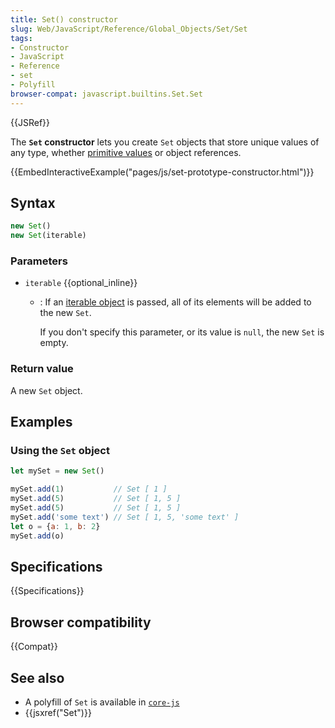 ```yaml
---
title: Set() constructor
slug: Web/JavaScript/Reference/Global_Objects/Set/Set
tags:
- Constructor
- JavaScript
- Reference
- set
- Polyfill
browser-compat: javascript.builtins.Set.Set
---
```

{{JSRef}}

The **`Set` constructor** lets you create `Set` objects that store unique values
of any type, whether [primitive values](/en-US/docs/Glossary/Primitive) or
object references.

{{EmbedInteractiveExample("pages/js/set-prototype-constructor.html")}}

## Syntax

```js
new Set()
new Set(iterable)
```

### Parameters

*   `iterable` {{optional_inline}}

    *   : If an
        [iterable object](/en-US/docs/Web/JavaScript/Reference/Statements/for...of)
        is passed, all of its elements will be added to the new `Set`.

        If you don't specify this parameter, or its value is `null`, the new `Set`
        is empty.

### Return value

A new `Set` object.

## Examples

### Using the `Set` object

```js
let mySet = new Set()

mySet.add(1)           // Set [ 1 ]
mySet.add(5)           // Set [ 1, 5 ]
mySet.add(5)           // Set [ 1, 5 ]
mySet.add('some text') // Set [ 1, 5, 'some text' ]
let o = {a: 1, b: 2}
mySet.add(o)
```

## Specifications

{{Specifications}}

## Browser compatibility

{{Compat}}

## See also

*   A polyfill of `Set` is available in
    [`core-js`](https://github.com/zloirock/core-js#set)
*   {{jsxref("Set")}}
